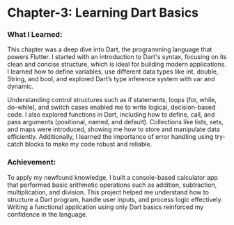 # Chapter-3: Learning Dart Basics
### What I Learned:
This chapter was a deep dive into Dart, the programming language that powers Flutter. I started with an introduction to Dart's syntax, focusing on its clean and concise structure, which is ideal for building modern applications. I learned how to define variables, use different data types like int, double, String, and bool, and explored Dart’s type inference system with var and dynamic.

Understanding control structures such as if statements, loops (for, while, do-while), and switch cases enabled me to write logical, decision-based code. I also explored functions in Dart, including how to define, call, and pass arguments (positional, named, and default). Collections like lists, sets, and maps were introduced, showing me how to store and manipulate data efficiently. Additionally, I learned the importance of error handling using try-catch blocks to make my code robust and reliable.

### Achievement:
To apply my newfound knowledge, I built a console-based calculator app that performed basic arithmetic operations such as addition, subtraction, multiplication, and division. This project helped me understand how to structure a Dart program, handle user inputs, and process logic effectively. Writing a functional application using only Dart basics reinforced my confidence in the language.
